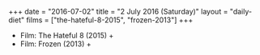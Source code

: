 +++
date = "2016-07-02"
title = "2 July 2016 (Saturday)"
layout = "daily-diet"
films = ["the-hateful-8-2015", "frozen-2013"]
+++


* Film: The Hateful 8 (2015) +
* Film: Frozen (2013) +
